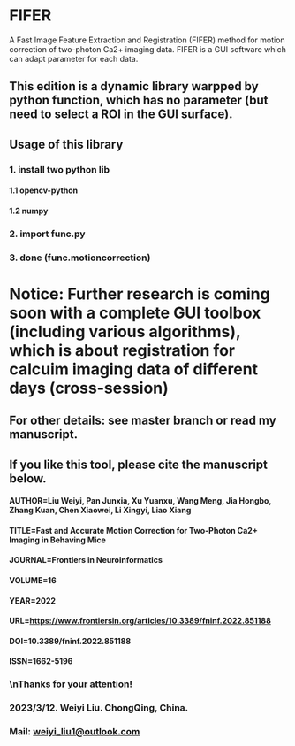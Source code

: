 # FIFER
A Fast Image Feature Extraction and Registration (FIFER) method for motion correction of two-photon Ca2+ imaging data. FIFER is a GUI software which can adapt parameter for each data.

## This edition is a dynamic library warpped by python function, which has **no parameter** (but need to select a ROI in the GUI surface).

## Usage of this library
### 1. install two python lib
#### 1.1 opencv-python
#### 1.2 numpy
### 2. import func.py
### 3. done (func.motioncorrection)

# Notice: Further research is coming soon with a complete GUI toolbox (including various algorithms), which is about registration for calcuim imaging data of different days (cross-session) 

## For other details: see master branch or read my manuscript.
## If you like this tool, please cite the manuscript below.
#### AUTHOR=Liu Weiyi, Pan Junxia, Xu Yuanxu, Wang Meng, Jia Hongbo, Zhang Kuan, Chen Xiaowei, Li Xingyi, Liao Xiang
#### TITLE=Fast and Accurate Motion Correction for Two-Photon Ca2+ Imaging in Behaving Mice
#### JOURNAL=Frontiers in Neuroinformatics
#### VOLUME=16
#### YEAR=2022
#### URL=https://www.frontiersin.org/articles/10.3389/fninf.2022.851188
#### DOI=10.3389/fninf.2022.851188
#### ISSN=1662-5196

### \nThanks for your attention!
### 2023/3/12. Weiyi Liu. ChongQing, China.
### Mail: weiyi_liu1@outlook.com

